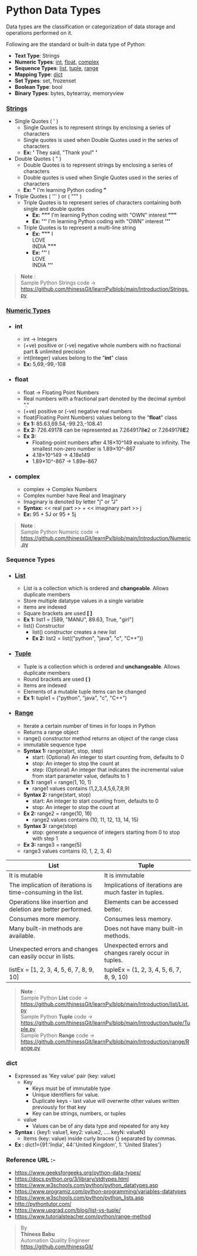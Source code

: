 # Python Data Types

Data types are the classification or categorization of data storage and operations performed on it.

Following are the standard or built-in data type of Python:
* **Text Type**:	Strings
* **Numeric Types**:	[int](#int), [float](#float), [complex](#complex)  
* **Sequence Types**:	[list](#List), [tuple](#Tuple), [range](#Range)
* **Mapping Type**:	[dict](#dict)
* **Set Types**:	set, frozenset
* **Boolean Type**:	bool
* **Binary Types**:	bytes, bytearray, memoryview

### [Strings](https://github.com/thinessGit/learnPy/blob/main/Introduction/Strings.py)
* Single Quotes ( ' )
  * Single Quotes is to represent strings by enclosing a series of characters
  * Single quotes is used when Double Quotes used in the series of characters
  * **Ex:** **'** They said, "Thank you!" **'**
* Double Quotes ( " )
  * Double Quotes is to represent strings by enclosing a series of characters
  * Double quotes is used when Single Quotes used in the series of characters
  * **Ex:**  **"** I'm learning Python coding **"**    
* Triple Quotes ( ''' ) or ( """ )
  * Triple Quotes is to represent series of characters containing both single and double quotes
    * **Ex:**  **"""** I'm learning Python coding with "OWN" interest **"""**
    * **Ex:**  **'''** I'm learning Python coding with "OWN" interest **'''**  
  * Triple Quotes is to represent a multi-line string
    * **Ex:**  **"""** I <br/> LOVE<br/>  INDIA **"""**
    * **Ex:**  **'''** I <br/> LOVE<br/>  INDIA **'''**
  
>**Note** :<br/> 
Sample Python Strings code -> https://github.com/thinessGit/learnPy/blob/main/Introduction/Strings.py

### [**Numeric Types**](https://github.com/thinessGit/learnPy/blob/main/Introduction/Numeric.py)
* ### int
  * int -> Integers
  * (+ve) positive or (-ve) negative whole numbers with no fractional part & unlimited precision
  * int(Integer) values belong to the "**int**" class
  * **Ex:** 5,69,-99,-108
* ### float
  * float -> Floating Point Numbers
  * Real numbers with a fractional part denoted by the decimal symbol "."
  * (+ve) positive or (-ve) negative real numbers
  * float(Floating Point Numbers) values belong to the "**float**" class
  * **Ex 1:** 85.63,69.54,-99.23,-108.41
  * **Ex 2:** 726.49178 can be represented as 7.2649178**e**2 or 7.2649178**E**2 
  * **Ex 3:** 
    * Floating-point numbers after 4.18×10^149 evaluate to infinity. The smallest non-zero number is 1.89×10^-867
    * 4.18×10^149 -> 4.18e149
    * 1.89×10^-867 -> 1.89e-867  
* ### complex
  * complex -> Complex Numbers
  * Complex number have Real and Imaginary
  * Imaginary is denoted by letter "j" or "J"
  * **Syntax:** << real part >> + << imaginary part >>  j
  * **Ex:** 95 + 5J or 95 + 5j

  
>**Note** :<br/> 
Sample Python Numeric code -> https://github.com/thinessGit/learnPy/blob/main/Introduction/Numeric.py

### **Sequence Types**

* ### [**List**](https://github.com/thinessGit/learnPy/blob/main/Introduction/list/List.py)  
  * List is a collection which is ordered and **changeable**. Allows duplicate members
  * Store multiple datatype values in a single variable 
  * items are indexed
  * Square brackets are used **[ ]**
  * **Ex 1:** list1 = [589, "MANU", 89.63, True, "girl"]
  * list() Constructor
    * list() constructor creates a new list
    * **Ex 2:** list2 = list(("python", "java", "c", "C++"))
* ### [**Tuple**](https://github.com/thinessGit/learnPy/blob/main/Introduction/tuple/Tuple.py)   
  * Tuple is a collection which is ordered and **unchangeable**. Allows duplicate members
  * Round brackets are used **( )**
  * Items are indexed
  * Elements of a mutable tuple items can be changed
  * **Ex 1:** tuple1 = ("python", "java", "c", "C++")<br/> 
* ### [**Range**](https://github.com/thinessGit/learnPy/blob/main/Introduction/range/Range.py)
  * Iterate a certain number of times in for loops in Python
  * Returns a range object
  * range() constructor method returns an object of the range class
  * immutable sequence type
  * **Syntax 1:** range(start, stop, step)
    * start: (Optional) An integer to start counting from, defaults to 0
    * stop: An integer to stop the count at
    * step: (Optional) An integer that indicates the incremental value from start parameter value, defaults to 1
  * **Ex 1:** range1 = range(1, 10, 1)
    * range1 values contains (1,2,3,4,5,6,7,8,9)
  * **Syntax 2:** range(start, stop)
    * start: An integer to start counting from, defaults to 0
    * stop: An integer to stop the count at
  * **Ex 2:** range2 = range(10, 16)
    * range2 values contains (10, 11, 12, 13, 14, 15)
  * **Syntax 3:** range(stop)
    * stop: generate a sequence of integers starting from 0 to stop with step 1 
   * **Ex 3:** range3 = range(5)
    * range3 values contains (0, 1, 2, 3, 4)
  
|List|Tuple|
|---|---|
|It is mutable|It is immutable|
|The implication of iterations is time-consuming in the list.|Implications of iterations are much faster in tuples.|
|Operations like insertion and deletion are better performed.|Elements can be accessed better.|
|Consumes more memory.|Consumes less memory.|
|Many built-in methods are available.|Does not have many built-in methods.|
|Unexpected errors and changes can easily occur in lists.|Unexpected errors and changes rarely occur in tuples.|
|listEx = [1, 2, 3, 4, 5, 6, 7, 8, 9, 10]|tupleEx = (1, 2, 3, 4, 5, 6, 7, 8, 9, 10)|  

>**Note** :<br/> 
Sample Python **List** code -> https://github.com/thinessGit/learnPy/blob/main/Introduction/list/List.py<br/>
Sample Python **Tuple** code -> https://github.com/thinessGit/learnPy/blob/main/Introduction/tuple/Tuple.py<br/>
Sample Python **Range** code -> https://github.com/thinessGit/learnPy/blob/main/Introduction/range/Range.py<br/>

### dict
* Expressed as 'Key value' pair (key: value)
    * Key
        * Keys must be of immutable type
        * Unique identifiers for value.
        * Duplicate keys - last value will overwrite other values written previously for that key
        * Key can be strings, numbers, or tuples
    * value
        * Values can be of any data type and repeated for any key  
* **Syntax :** {key1: value1, key2: value2, .... keyN: valueN}
    * Items (key: value) inside curly braces {} separated by commas.
* **Ex :** dict1={91:'India', 44:'United Kingdom', 1: 'United States'}
  

### Reference URL :-
* https://www.geeksforgeeks.org/python-data-types/
* https://docs.python.org/3/library/stdtypes.html
* https://www.w3schools.com/python/python_datatypes.asp
* https://www.programiz.com/python-programming/variables-datatypes
* https://www.w3schools.com/python/python_lists.asp
* http://pythontutor.com/
* https://www.upgrad.com/blog/list-vs-tuple/
* https://www.tutorialsteacher.com/python/range-method

>By<br/> 
**Thiness Babu**<br/> 
Automation Quality Engineer<br/>
https://github.com/thinessGit/ <br/>
